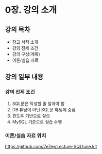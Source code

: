 # 0장. 강의 소개
## 강의 목차
- 참고 서적 소개
- 강의 전제 조건
- 강의 구성(계획)
- 이론/실습 자료

## 강의 일부 내용
### 강의 전제 조건
1. SQL문은 작성할 줄 알아야 함
2. DB 튜닝이 아닌 SQL문 튜닝에 중점
3. 윈도우 기반으로 실습
4. MySQL 기준으로 실습 수행

### 이론/실습 자료 위치
https://github.com/7e7ey/Lecture-SQLtune.kit